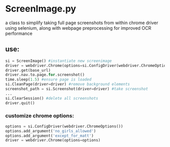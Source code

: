 # ScreenImage.py
a class to simplify taking full page screenshots from within chrome driver using selenium, along with webpage preprocessing for improved OCR performance

## use:
```python
si = ScreenImage() #instantiate new screenimage
driver = webdriver.Chrome(options=si.ConfigDriver(webdriver.ChromeOptions()))
driver.get(base_url)
driver.nav.to.page.for.screenshot()
time.sleep(1.5) #ensure page is loaded
si.CleanPage(driver=driver) #remove background elements 
screenshot_path = si.Screenshot(driver=driver) #take screenshot
...
si.ClearSession() #delete all screenshots
driver.quit()
```

### customize chrome options:
```python
options = si.ConfigDriver(webdriver.ChromeOptions())
options.add_argument('no_girls_allowed')
options.add_argument('except_for_matt')
driver = webdriver.Chrome(options=options)
```
